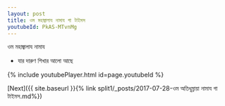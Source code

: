 ```yaml
---
layout: post
title: ওম মহাজ্বালায নামায গা টাইমস
youtubeId: PkAS-MTvnMg
---
```

 
 
 ওম মহাজ্বালায নামায  
 
 -  যার দারুণ শিখার আলো আছে 
 
  
 
  
 
 
 
 
 
 


{% include youtubePlayer.html id=page.youtubeId %}
 
[Next]({{ site.baseurl }}{% link  split1/_posts/2017-07-28-ওম অতিধূম্রায়া নামায গা টাইমস.md%})
 
